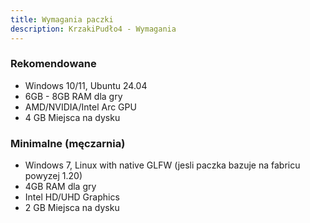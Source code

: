 ```yaml
---
title: Wymagania paczki
description: KrzakiPudło4 - Wymagania 
---
```

### Rekomendowane
- Windows 10/11, Ubuntu 24.04
- 6GB - 8GB RAM dla gry
- AMD/NVIDIA/Intel Arc GPU
- 4 GB Miejsca na dysku

### Minimalne (męczarnia)
- Windows 7, Linux with native GLFW (jesli paczka bazuje na fabricu powyzej 1.20)
- 4GB RAM dla gry
- Intel HD/UHD Graphics
- 2 GB Miejsca na dysku